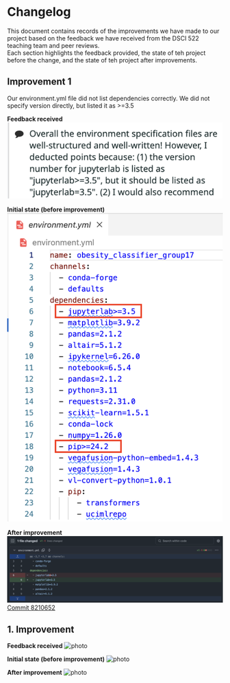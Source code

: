 # Changelog

This document contains records of the improvements we have made to our project based on the feedback we have received from the DSCI 522 teaching team and peer reviews.\
Each section highlights the feedback provided, the state of teh project before the change, and the state of teh project after improvements.

## Improvement 1

Our environment.yml file did not list dependencies correctly. We did not specify version directly, but listed it as >=3.5

**Feedback received**
![Feedback recieved form TA](img/improvement_1_feedback.png)

**Initial state (before improvement)**
![Environment.yml dependency before](img/improvement_1_before.png)

**After improvement**
![Evidence of change](img/improvement_1_after.png)
[Commit 8210652](https://github.com/UBC-MDS/obesity-classifier-group17/commit/8210652a3081cb35eca308751275b016555b41e4)


## 1. Improvement

<Describe>

**Feedback received**
![photo](path)

**Initial state (before improvement)**
![photo](path)

**After improvement**
![photo](path)

